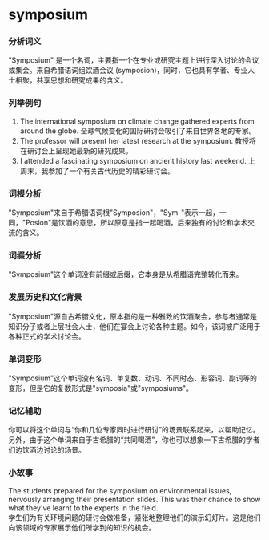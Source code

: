 # symposium

### 分析词义

  

"Symposium" 是一个名词，主要指一个在专业或研究主题上进行深入讨论的会议或集会。来自希腊语词组饮酒会议 (symposion)，同时，它也具有学者、专业人士相聚，共享思想和研究成果的含义。

  

### 列举例句

  

1.  The international symposium on climate change gathered experts from around the globe. 全球气候变化的国际研讨会吸引了来自世界各地的专家。
2.  The professor will present her latest research at the symposium. 教授将在研讨会上呈现她最新的研究成果。
3.  I attended a fascinating symposium on ancient history last weekend. 上周末，我参加了一个有关古代历史的精彩研讨会。

  

### 词根分析

  

"Symposium"来自于希腊语词根"Symposion"，"Sym-"表示一起，一同，"Posion"是饮酒的意思，所以原意是指一起喝酒，后来独有的讨论和学术交流的含义。

  

### 词缀分析

  

"Symposium"这个单词没有前缀或后缀，它本身是从希腊语完整转化而来。

  

### 发展历史和文化背景

  

"Symposium"源自古希腊文化，原本指的是一种雅致的饮酒聚会，参与者通常是知识分子或者上层社会人士，他们在宴会上讨论各种主题。如今，该词被广泛用于各种正式的学术讨论会。

  

### 单词变形

  

"Symposium"这个单词没有名词、单复数、动词、不同时态、形容词、副词等的变形，但是它的复数形式是"symposia"或"symposiums"。

  

### 记忆辅助

  

你可以将这个单词与“你和几位专家同时进行研讨”的场景联系起来，以帮助记忆。另外，由于这个单词来自于古希腊的“共同喝酒”，你也可以想象一下古希腊的学者们边饮酒边讨论的场景。

  

### 小故事

  

The students prepared for the symposium on environmental issues, nervously arranging their presentation slides. This was their chance to show what they've learnt to the experts in the field.  
学生们为有关环境问题的研讨会做准备，紧张地整理他们的演示幻灯片。这是他们向该领域的专家展示他们所学到的知识的机会。
